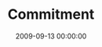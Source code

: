 ---
layout: series
series: "Commitment"
permalink: "/commitment/"
title: "Commitment"
date: 2009-09-13 00:00:00
endDate: 2009-10-04 00:00:00
description: "Many of us make commitments freely, without much forethought. But making commitments and keeping them are two entirely different things. Join us as we discuss what the Bible has to say about being effective (and selective) in making and keeping commitments."
src: "http://s3.amazonaws.com/crossroads-media/images/90x90_Committment.png"
---